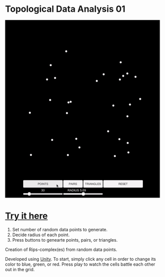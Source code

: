 # Topological Data Analysis 01

![](TDA01GIF.gif)


# <a href="https://drk4oz.itch.io/topological-data-analysis-01">Try it here</a>
1. Set number of random data points to generate.
2. Decide radius of each point.
3. Press buttons to genearte points, pairs, or triangles.

Creation of Rips-complex(es) from random data points.

Developed using <a href="https://store.unity.com/download?ref=personal">Unity</a>. To start, simply click any cell in order to change its color to blue, green, or red. Press play to watch the cells battle each other out in the grid.
